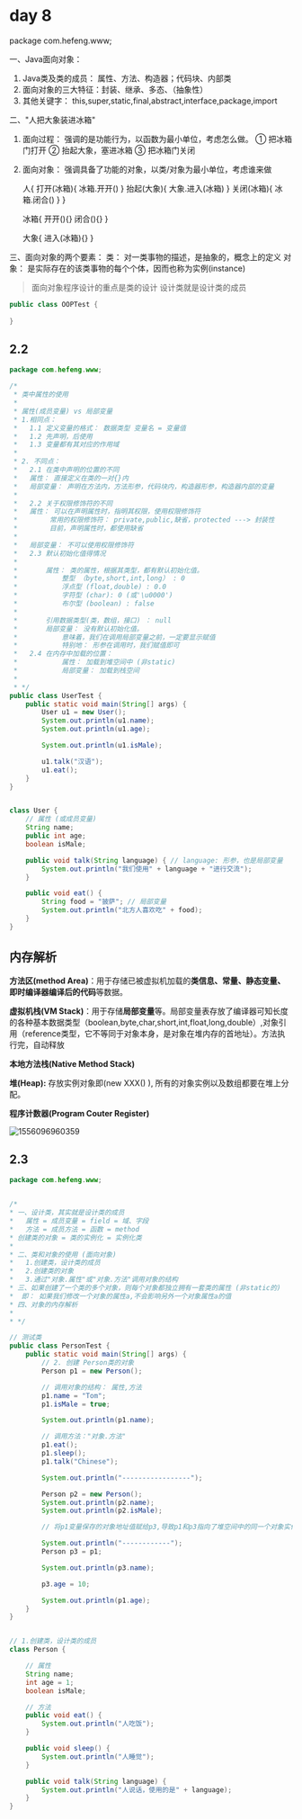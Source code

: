 # day 8

package com.hefeng.www;

 一、Java面向对象：
 1. Java类及类的成员： 属性、方法、构造器；代码块、内部类
 2. 面向对象的三大特征：封装、继承、多态、（抽象性）
 3. 其他关键字： this,super,static,final,abstract,interface,package,import

 二、"人把大象装进冰箱"
 1. 面向过程： 强调的是功能行为，以函数为最小单位，考虑怎么做。
      ① 把冰箱门打开
      ② 抬起大象，塞进冰箱
      ③ 把冰箱门关闭
 2. 面向对象： 强调具备了功能的对象，以类/对象为最小单位，考虑谁来做

     人{
           打开(冰箱){
               冰箱.开开()
           }
           抬起(大象){
               大象.进入(冰箱)
           }
           关闭(冰箱){
               冰箱.闭合()
           }
     }
     
     冰箱{
           开开(){}
           闭合(){}
      }
     
     大象{
           进入(冰箱){}
     }

 三、面向对象的两个要素：
 类： 对一类事物的描述，是抽象的，概念上的定义
 对象： 是实际存在的该类事物的每个个体，因而也称为实例(instance)

 > 面向对象程序设计的重点是类的设计
 >设计类就是设计类的成员

 

```java
public class OOPTest {
    
}
```

## 2.2

```java
package com.hefeng.www;

/*
 * 类中属性的使用
 *
 * 属性(成员变量) vs 局部变量
 * 1.相同点：
 *   1.1 定义变量的格式： 数据类型 变量名 = 变量值
 *   1.2 先声明，后使用
 *   1.3 变量都有其对应的作用域
 *
 * 2. 不同点：
 *   2.1 在类中声明的位置的不同
 *   属性： 直接定义在类的一对{}内
 *   局部变量： 声明在方法内，方法形参，代码块内，构造器形参，构造器内部的变量
 *
 *   2.2 关于权限修饰符的不同
 *   属性： 可以在声明属性时，指明其权限，使用权限修饰符
 *        常用的权限修饰符： private,public,缺省，protected ---> 封装性
 *        目前，声明属性时，都使用缺省
 *
 *   局部变量： 不可以使用权限修饰符
 *   2.3 默认初始化值得情况
 *
 *       属性： 类的属性，根据其类型，都有默认初始化值。
 *           整型 （byte,short,int,long） : 0
 *           浮点型 (float,double) : 0.0
 *           字符型 (char): 0 (或'\u0000')
 *           布尔型 (boolean) : false
 *
 *       引用数据类型(类，数组，接口) ： null
 *       局部变量： 没有默认初始化值。
 *           意味着，我们在调用局部变量之前，一定要显示赋值
 *           特别地： 形参在调用时，我们赋值即可
 *   2.4 在内存中加载的位置：
 *           属性： 加载到堆空间中 (非static)
 *           局部变量： 加载到栈空间
 *
 * */
public class UserTest {
    public static void main(String[] args) {
        User u1 = new User();
        System.out.println(u1.name);
        System.out.println(u1.age);

        System.out.println(u1.isMale);

        u1.talk("汉语");
        u1.eat();
    }
}


class User {
    // 属性 (或成员变量)
    String name;
    public int age;
    boolean isMale;

    public void talk(String language) { // language: 形参，也是局部变量
        System.out.println("我们使用" + language + "进行交流");
    }

    public void eat() {
        String food = "披萨"; // 局部变量
        System.out.println("北方人喜欢吃" + food);
    }
}

```

## 内存解析

**方法区(method Area)**：用于存储已被虚拟机加载的**类信息、常量、静态变量、即时编译器编译后的代码**等数据。

**虚拟机栈(VM Stack)**：用于存储**局部变量**等。局部变量表存放了编译器可知长度的各种基本数据类型（boolean,byte,char,short,int,float,long,double）,对象引用（reference类型，它不等同于对象本身，是对象在堆内存的首地址）。方法执行完，自动释放

**本地方法栈(Native Method Stack)**

**堆(Heap):** 存放实例对象即(new XXX() ), 所有的对象实例以及数组都要在堆上分配。

**程序计数器(Program Couter Register)**

![1556096960359](C:\Users\michaelhee\AppData\Roaming\Typora\typora-user-images\1556096960359.png)

## 2.3

```java
package com.hefeng.www;


/*
* 一、设计类，其实就是设计类的成员
*   属性 = 成员变量 = field = 域、字段
*   方法 = 成员方法 = 函数 = method
* 创建类的对象 = 类的实例化 = 实例化类
*
* 二、类和对象的使用 (面向对象)
*   1.创建类，设计类的成员
*   2.创建类的对象
*   3.通过"对象.属性"或"对象.方法"调用对象的结构
* 三、如果创建了一个类的多个对象，则每个对象都独立拥有一套类的属性 (非static的)
*  即： 如果我们修改一个对象的属性a,不会影响另外一个对象属性a的值
* 四、对象的内存解析
*
* */

// 测试类
public class PersonTest {
    public static void main(String[] args) {
        // 2. 创建 Person类的对象
        Person p1 = new Person();

        // 调用对象的结构： 属性,方法
        p1.name = "Tom";
        p1.isMale = true;

        System.out.println(p1.name);

        // 调用方法："对象.方法"
        p1.eat();
        p1.sleep();
        p1.talk("Chinese");

        System.out.println("-----------------");

        Person p2 = new Person();
        System.out.println(p2.name);
        System.out.println(p2.isMale);

        // 将p1变量保存的对象地址值赋给p3,导致p1和p3指向了堆空间中的同一个对象实体

        System.out.println("------------");
        Person p3 = p1;

        System.out.println(p3.name);

        p3.age = 10;

        System.out.println(p1.age);
    }
}


// 1.创建类，设计类的成员
class Person {

    // 属性
    String name;
    int age = 1;
    boolean isMale;

    // 方法
    public void eat() {
        System.out.println("人吃饭");
    }

    public void sleep() {
        System.out.println("人睡觉");
    }

    public void talk(String language) {
        System.out.println("人说话，使用的是" + language);
    }
}
```

